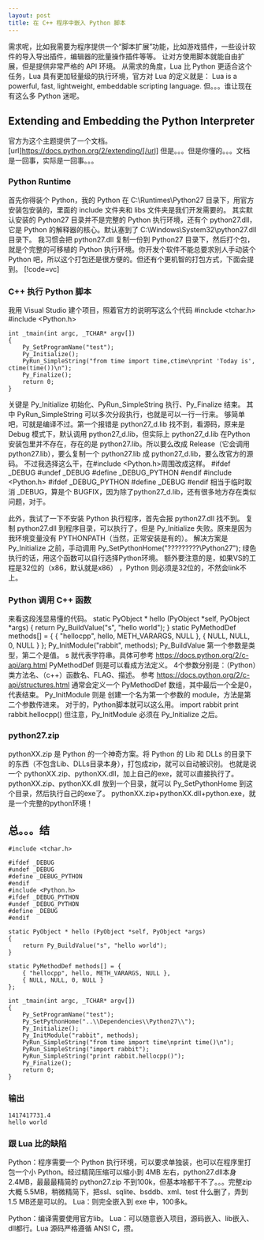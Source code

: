 ```yaml
---
layout: post
title: 在 C++ 程序中嵌入 Python 脚本
---
```


需求呢，比如我需要为程序提供一个“脚本扩展”功能，比如游戏插件，一些设计软件的导入导出插件，编辑器的批量操作插件等等。
让对方使用脚本就能自由扩展，但是提供非常严格的 API 环境。
从需求的角度，Lua 比 Python 更适合这个任务，Lua 具有更加轻量级的执行环境，官方对 Lua 的定义就是：
	Lua is a powerful, fast, lightweight, embeddable scripting language.
但。。。谁让现在有这么多 Python 迷呢。

Extending and Embedding the Python Interpreter
----
官方为这个主题提供了一个文档。
[url]https://docs.python.org/2/extending/[/url]
但是。。。但是你懂的。。。文档是一回事，实际是一回事。。。

### Python Runtime
首先你得装个 Python，我的 Python 在 C:\Runtimes\Python27 目录下，用官方安装包安装的，里面的 include 文件夹和 libs 文件夹是我们开发需要的。
其实默认安装的 Python27 目录并不是完整的 Python 执行环境，还有个 python27.dll，它是 Python 的解释器的核心。默认塞到了 C:\Windows\System32\python27.dll 目录下。
我习惯会把 python27.dll 复制一份到 Python27 目录下，然后打个包，就是个完整的可移植的 Python 执行环境。你开发个软件不能总要求别人手动装个 Python 吧，所以这个打包还是很方便的。但还有个更机智的打包方式，下面会提到。
[!code=vc]
### C++ 执行 Python 脚本
我用 Visual Studio 建个项目，照着官方的说明写这么个代码
	#include <tchar.h>
	#include <Python.h>
	
	int _tmain(int argc, _TCHAR* argv[])
	{
		Py_SetProgramName("test");
		Py_Initialize();
		PyRun_SimpleString("from time import time,ctime\nprint 'Today is', ctime(time())\n");
		Py_Finalize();
		return 0;
	}
关键是 Py_Initialize 初始化、PyRun_SimpleString 执行、Py_Finalize 结束。
其中 PyRun_SimpleString 可以多次分段执行，也就是可以一行一行来。
够简单吧，可就是编译不过。第一个报错是 python27_d.lib 找不到，看源码，原来是 Debug 模式下，默认调用 python27_d.lib，但实际上 python27_d.lib 在Python 安装包里并不存在，存在的是 python27.lib。所以要么改成 Release（它会调用python27.lib），要么复制一个 python27.lib 成 python27_d.lib，要么改官方的源码。
不过我选择这么干，在#include <Python.h>周围改成这样。
	#ifdef _DEBUG
	#undef _DEBUG
	#define _DEBUG_PYTHON
	#endif 
	#include <Python.h>
	#ifdef _DEBUG_PYTHON
	#define _DEBUG
	#endif
相当于临时取消 _DEBUG，算是个 BUGFIX，因为除了python27_d.lib，还有很多地方存在类似问题，对于。

此外，我试了一下不安装 Python 执行程序，首先会报 python27.dll 找不到。
复制 python27.dll 到程序目录，可以执行了，但是 Py_Initialize 失败。原来是因为我环境变量没有 PYTHONPATH（当然，正常安装是有的）。
解决方案是 Py_Initialize 之前，手动调用
	Py_SetPythonHome("?????????\\Python27");
绿色执行的话，用这个函数可以自行选择Python环境。
额外要注意的是，如果VS的工程是32位的（x86，默认就是x86） ，Python 则必须是32位的，不然会link不上。

### Python 调用 C++ 函数
来看这段浅显易懂的代码。
	static PyObject * hello (PyObject *self, PyObject *args)
	{
		return Py_BuildValue("s", "hello world");
	}
	static PyMethodDef methods[] = {
		{ "hellocpp", hello, METH_VARARGS, NULL },
		{ NULL, NULL, 0, NULL }
	};
	Py_InitModule("rabbit", methods);
Py_BuildValue 第一个参数是类型，第二个是值。 s 就代表字符串。具体可参考 https://docs.python.org/2/c-api/arg.html
PyMethodDef 则是可以看成方法定义。 4个参数分别是：（Python）类方法名、（c++）函数名、FLAG、描述。 参考 https://docs.python.org/2/c-api/structures.html
通常会定义一个 PyMethodDef 数组，其中最后一个全是0，代表结束。
Py_InitModule 则是 创建一个名为第一个参数的 module，方法是第二个参数传进来。
对于的，Python脚本就可以这么用。
	import rabbit
	print rabbit.hellocpp()
但注意，Py_InitModule 必须在 Py_Initialize 之后。

### python27.zip
pythonXX.zip 是 Python 的一个神奇方案。将 Python 的 Lib 和 DLLs 的目录下的东西（不包含Lib、DLLs目录本身），打包成zip，就可以自动被识别。
也就是说一个 pythonXX.zip、pythonXX.dll，加上自己的exe，就可以直接执行了。
pythonXX.zip、pythonXX.dll 放到一个目录，就可以 Py_SetPythonHome 到这个目录，然后执行自己的exe了。
pythonXX.zip+pythonXX.dll+python.exe，就是一个完整的python环境！

总。。。结
----
	#include <tchar.h>
	
	#ifdef _DEBUG
	#undef _DEBUG
	#define _DEBUG_PYTHON
	#endif 
	#include <Python.h>
	#ifdef _DEBUG_PYTHON
	#undef _DEBUG_PYTHON
	#define _DEBUG
	#endif 
	
	static PyObject * hello (PyObject *self, PyObject *args)
	{
		return Py_BuildValue("s", "hello world");
	}
	
	static PyMethodDef methods[] = {
		{ "hellocpp", hello, METH_VARARGS, NULL },
		{ NULL, NULL, 0, NULL }
	};
	
	int _tmain(int argc, _TCHAR* argv[])
	{
		Py_SetProgramName("test");
		Py_SetPythonHome("..\\Dependencies\\Python27\\");
		Py_Initialize();
		Py_InitModule("rabbit", methods);
		PyRun_SimpleString("from time import time\nprint time()\n");
		PyRun_SimpleString("import rabbit");
		PyRun_SimpleString("print rabbit.hellocpp()");
		Py_Finalize();
		return 0;
	}
### 输出
	1417417731.4
	hello world

### 跟 Lua 比的缺陷
Python：程序需要一个 Python 执行环境，可以要求单独装，也可以在程序里打包一个小 Python。经过精简压缩可以缩小到 4MB 左右，python27.dll本身2.4MB，最最最精简的 python27.zip 不到100k，但基本啥都干不了。。。完整zip大概 5.5MB，稍微精简下，把ssl、sqlite、bsddb、xml、test 什么删了，弄到 1.5 MB还是可以的。
Lua：则完全嵌入到 exe 中，100多k。

Python：编译需要使用官方lib。
Lua：可以随意嵌入项目，源码嵌入、lib嵌入、dll都行。Lua 源码严格遵循 ANSI C，攒。